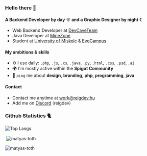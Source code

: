 ### Hello there 👋

#### A Backend Developer by day ☼ and a Graphic Designer by night ☾

- Web Backend Developer at [DevCaveTeam](https://devcaveteam.eu)
- Java Developer at [MineZone](https://minezone.hu)
- Student at [University of Miskolc](https://uni-miskolc.hu) & [EvoCampus](https://www.evosoft.hu/about_us_evolife_evouni)

#### My ambitions & skills

- ⚙️ I use daily: `.php`, `.js`, `.cs`, `.java`, `.py`, `.html`, `.css`, `.psd`, `.ai`
- 🌍 I'm mostly active within the **Spigot Community**
- 💬 `ping` me about **design**, **branding**, **php**, **programming**, **java**

#### Contact

- Contact me anytime at work@reigdev.hu
- Add me on [Discord](https://discord.com) (reigdev)

### Github Statistics 🐈 

![Top Langs](https://github-readme-stats.vercel.app/api/top-langs/?username=matyas-toth&hide_progress=false)

<p>&nbsp;<img align="center" src="https://github-readme-stats.vercel.app/api?username=matyas-toth&show_icons=true&locale=en" alt="matyas-toth" /></p>

<p><img align="center" src="https://github-readme-streak-stats.herokuapp.com/?user=matyas-toth&" alt="matyas-toth" /></p>
